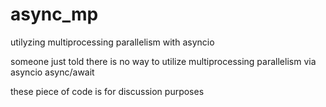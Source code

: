 # async_mp
utilyzing multiprocessing parallelism with asyncio 

someone just told there is no way to utilize multiprocessing parallelism via asyncio async/await

these piece of code is for discussion purposes

